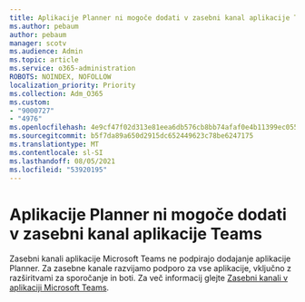 ```yaml
---
title: Aplikacije Planner ni mogoče dodati v zasebni kanal aplikacije Teams
ms.author: pebaum
author: pebaum
manager: scotv
ms.audience: Admin
ms.topic: article
ms.service: o365-administration
ROBOTS: NOINDEX, NOFOLLOW
localization_priority: Priority
ms.collection: Adm_O365
ms.custom:
- "9000727"
- "4976"
ms.openlocfilehash: 4e9cf47f02d313e81eea6db576cb8bb74afaf0e4b11399ec0557bd771709491a
ms.sourcegitcommit: b5f7da89a650d2915dc652449623c78be6247175
ms.translationtype: MT
ms.contentlocale: sl-SI
ms.lasthandoff: 08/05/2021
ms.locfileid: "53920195"
---
```

# <a name="unable-to-add-planner-to-a-teams-private-channel"></a>Aplikacije Planner ni mogoče dodati v zasebni kanal aplikacije Teams

Zasebni kanali aplikacije Microsoft Teams ne podpirajo dodajanje aplikacije Planner.  Za zasebne kanale razvijamo podporo za vse aplikacije, vključno z razširitvami za sporočanje in boti. Za več informacij glejte [Zasebni kanali v aplikaciji Microsoft Teams](https://docs.microsoft.com/microsoftteams/private-channels#what-you-need-to-know-about-private-channels).
